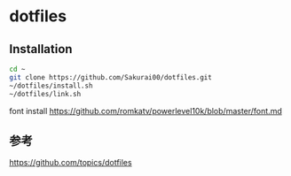 # dotfiles

## Installation
```bash
cd ~
git clone https://github.com/Sakurai00/dotfiles.git
~/dotfiles/install.sh
~/dotfiles/link.sh
```
font install
https://github.com/romkatv/powerlevel10k/blob/master/font.md


## 参考
https://github.com/topics/dotfiles
